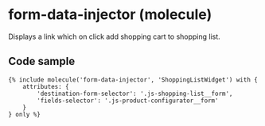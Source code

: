 # form-data-injector (molecule)

Displays a link which on click add shopping cart to shopping list.

## Code sample 

```
{% include molecule('form-data-injector', 'ShoppingListWidget') with {
    attributes: {
        'destination-form-selector': '.js-shopping-list__form',
        'fields-selector': '.js-product-configurator__form'
    }
} only %}
```

